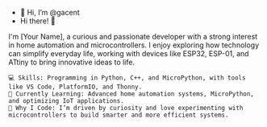 - 👋 Hi, I’m @gacent
- Hi there! 👋

I'm [Your Name], a curious and passionate developer with a strong interest in home automation and microcontrollers. I enjoy exploring how technology can simplify everyday life, working with devices like ESP32, ESP-01, and ATtiny to bring innovative ideas to life.

    💻 Skills: Programming in Python, C++, and MicroPython, with tools like VS Code, PlatformIO, and Thonny.
    🌱 Currently Learning: Advanced home automation systems, MicroPython, and optimizing IoT applications.
    🤔 Why I Code: I’m driven by curiosity and love experimenting with microcontrollers to build smarter and more efficient systems.
